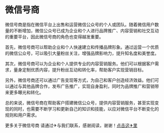 # 微信号商

微信号商是指在微信平台上出售和运营微信公众号的个人或团队。随着微信用户数量的不断增加，微信公众号已成为企业和个人进行品牌推广、内容营销和社交互动的重要平台，因此微信号商的角色也变得越发重要。

首先，微信号商可以帮助企业和个人快速建立和传播品牌形象。通过运营一个优质的微信公众号，可以吸引大量粉丝关注，增强品牌影响力，提升知名度和美誉度。

其次，微信号商可以为企业和个人提供专业的内容营销服务。他们可以根据客户需求，量身定制优质内容，提升粉丝互动和转化率，帮助客户实现营销目标。

另外，微信号商还可以通过广告变现等方式，为自己和客户创造经济效益。他们可以通过与其他品牌合作，发布广告推广，实现自身盈利，同时为品牌推广和营销带来更多曝光和转化。

总的来说，微信号商在帮助客户搭建微信公众号，提供内容营销服务，甚至实现变现的同时，也需要不断学习和更新自己的知识和技能，以应对微信平台不断变化的规则和用户需求。

更多关于微信号商 请通过✈与我们联系，感谢阅读，谢谢！[点击这✈里](https://t.me/lm66bot)